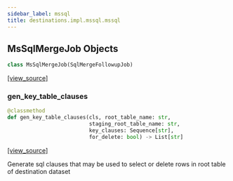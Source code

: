 ```yaml
---
sidebar_label: mssql
title: destinations.impl.mssql.mssql
---
```


## MsSqlMergeJob Objects

```python
class MsSqlMergeJob(SqlMergeFollowupJob)
```

[[view_source]](https://github.com/dlt-hub/dlt/blob/e9c9ecfa8a644fdb516dd74aabca3bf75bafb154/dlt/destinations/impl/mssql/mssql.py#L113)

### gen\_key\_table\_clauses

```python
@classmethod
def gen_key_table_clauses(cls, root_table_name: str,
                          staging_root_table_name: str,
                          key_clauses: Sequence[str],
                          for_delete: bool) -> List[str]
```

[[view_source]](https://github.com/dlt-hub/dlt/blob/e9c9ecfa8a644fdb516dd74aabca3bf75bafb154/dlt/destinations/impl/mssql/mssql.py#L115)

Generate sql clauses that may be used to select or delete rows in root table of destination dataset

